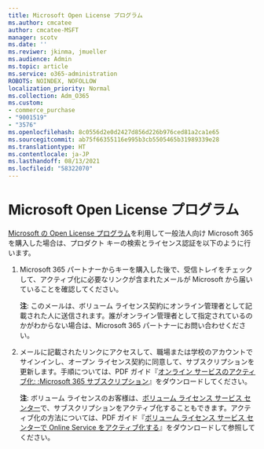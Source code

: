 ```yaml
---
title: Microsoft Open License プログラム
ms.author: cmcatee
author: cmcatee-MSFT
manager: scotv
ms.date: ''
ms.reviwer: jkinma, jmueller
ms.audience: Admin
ms.topic: article
ms.service: o365-administration
ROBOTS: NOINDEX, NOFOLLOW
localization_priority: Normal
ms.collection: Adm_O365
ms.custom:
- commerce_purchase
- "9001519"
- "3576"
ms.openlocfilehash: 8c0556d2e0d2427d856d226b976ced81a2ca1e65
ms.sourcegitcommit: ab75f66355116e995b3cb5505465b31989339e28
ms.translationtype: HT
ms.contentlocale: ja-JP
ms.lasthandoff: 08/13/2021
ms.locfileid: "58322070"
---
```

# <a name="microsoft-open-license-program"></a>Microsoft Open License プログラム

[Microsoft の Open License プログラム](https://go.microsoft.com/fwlink/p/?LinkID=613298)を利用して一般法人向け Microsoft 365 を購入した場合は、プロダクト キーの検索とライセンス認証を以下のように行います。

1. Microsoft 365 パートナーからキーを購入した後で、受信トレイをチェックして、アクティブ化に必要なリンクが含まれたメールが Microsoft から届いていることを確認してください。

    **注**: このメールは、ボリューム ライセンス契約にオンライン管理者として記載された人に送信されます。誰がオンライン管理者として指定されているのかがわからない場合は、Microsoft 365 パートナーにお問い合わせください。
1. メールに記載されたリンクにアクセスして、職場または学校のアカウントでサインインし、オープン ライセンス契約に同意して、サブスクリプションを更新します。手順については、PDF ガイド『[オンライン サービスのアクティブ化: :Microsoft 365 サブスクリプション](https://go.microsoft.com/fwlink/p/?LinkId=618100)』をダウンロードしてください。

    **注**: ボリューム ライセンスのお客様は、[ボリューム ライセンス サービス センター](https://go.microsoft.com/fwlink/p/?LinkID=282016)で、サブスクリプションをアクティブ化することもできます。アクティブ化の方法については、PDF ガイド『[ボリューム ライセンス サービス センターで Online Service をアクティブ化する](https://go.microsoft.com/fwlink/p/?LinkId=618096)』をダウンロードして参照してください。